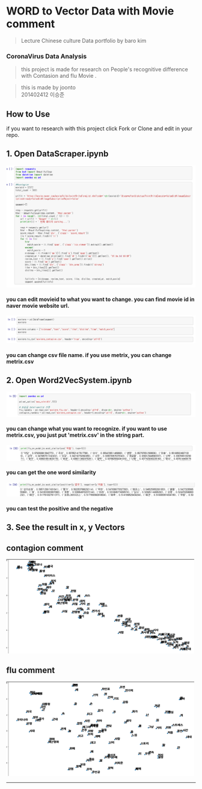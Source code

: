 
 WORD to Vector Data with Movie comment
 =========================================
 
 > Lecture Chinese culture Data portfolio by baro kim
### CoronaVirus Data Analysis

> this project is made for research on People's recognitive difference 
> with Contasion and flu Movie .

> this is made by joonto  
> 201402412 이승준 


How to Use
------------------------------------------

  if you want to research with this project 
  click Fork or Clone and edit in your repo.
  
## 1. Open DataScraper.ipynb

<img src="/imgs/datapic1.PNG"  >

####  you can edit movieid to what you want to change. you can find movie id in naver movie website url.

<img src="/imgs/datapic2.PNG"  >

#### you can change csv file name. if you use metrix, you can change metrix.csv



## 2. Open Word2VecSystem.ipynb

<img src="/imgs/datapic3.PNG"  >

#### you can change what you want to recognize. if you want to use metrix.csv, you just put 'metrix.csv' in the string part.

<img src="/imgs/datapic4.PNG"  >

#### you can get the one word similarity

<img src="/imgs/datapic5.PNG"  >

#### you can test the positive and the negative 


## 3. See the result in x, y Vectors


 contagion comment
 ------------------
 
<img src="/imgs/contagion_data_image.jpg"  width="500" height="250">


 flu comment
 ------------
<img src="/imgs/flu_data_image.jpg"  width="500" height="250">


-------------------------------------------------------------
